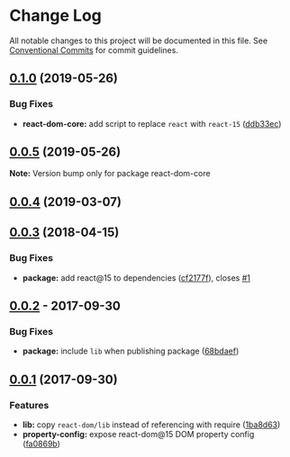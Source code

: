 # Change Log

All notable changes to this project will be documented in this file.
See [Conventional Commits](https://conventionalcommits.org) for commit guidelines.

## [0.1.0](https://github.com/remarkablemark/react-dom-core/compare/react-dom-core@0.0.5...react-dom-core@0.1.0) (2019-05-26)

### Bug Fixes

- **react-dom-core:** add script to replace `react` with `react-15` ([ddb33ec](https://github.com/remarkablemark/react-dom-core/commit/ddb33ec))

## [0.0.5](https://github.com/remarkablemark/react-dom-core/blob/react-dom-core%400.0.5/packages/react-dom-core/CHANGELOG.md) (2019-05-26)

**Note:** Version bump only for package react-dom-core

## [0.0.4](https://github.com/remarkablemark/react-dom-core/compare/v0.0.3...v0.0.4) (2019-03-07)

## [0.0.3](https://github.com/remarkablemark/react-dom-core/compare/v0.0.2...v0.0.3) (2018-04-15)

### Bug Fixes

- **package:** add react@15 to dependencies ([cf2177f](https://github.com/remarkablemark/react-dom-core/commit/cf2177f)), closes [#1](https://github.com/remarkablemark/react-dom-core/issues/1)

## [0.0.2](https://github.com/remarkablemark/html-dom-core/compare/v0.0.1...v0.0.2) - 2017-09-30

### Bug Fixes

- **package:** include `lib` when publishing package ([68bdaef](https://github.com/remarkablemark/react-dom-core/commit/68bdaef))

## [0.0.1](https://github.com/remarkablemark/react-dom-core/tree/v0.0.1) (2017-09-30)

### Features

- **lib:** copy `react-dom/lib` instead of referencing with require ([1ba8d63](https://github.com/remarkablemark/react-dom-core/commit/1ba8d63))
- **property-config:** expose react-dom@15 DOM property config ([fa0869b](https://github.com/remarkablemark/react-dom-core/commit/fa0869b))
